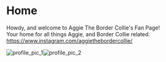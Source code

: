 # Home
Howdy, and welcome to Aggie The Border Collie's Fan Page!  
Your home for all things Aggie, and Border Collie related.  
<https://www.instagram.com/aggiethebordercollie/>  

![profile_pic_1](https://user-images.githubusercontent.com/43384564/46034709-f5851f80-c0c6-11e8-82ef-b687af16fab8.jpg)![profile_pic_2](https://user-images.githubusercontent.com/43384564/46035154-fe2a2580-c0c7-11e8-8cc7-529f4643e801.jpg)
